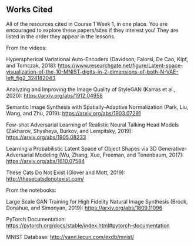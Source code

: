## Works Cited
All of the resources cited in Course 1 Week 1, in one place. You are encouraged to explore these papers/sites if they interest you! They are listed in the order they appear in the lessons.

From the videos:

Hyperspherical Variational Auto-Encoders (Davidson, Falorsi, De Cao, Kipf, and Tomczak, 2018): https://www.researchgate.net/figure/Latent-space-visualization-of-the-10-MNIST-digits-in-2-dimensions-of-both-N-VAE-left_fig2_324182043

Analyzing and Improving the Image Quality of StyleGAN (Karras et al., 2020): https://arxiv.org/abs/1912.04958

Semantic Image Synthesis with Spatially-Adaptive Normalization (Park, Liu, Wang, and Zhu, 2019): https://arxiv.org/abs/1903.07291

Few-shot Adversarial Learning of Realistic Neural Talking Head Models (Zakharov, Shysheya, Burkov, and Lempitsky, 2019): https://arxiv.org/abs/1905.08233

Learning a Probabilistic Latent Space of Object Shapes via 3D Generative-Adversarial Modeling (Wu, Zhang, Xue, Freeman, and Tenenbaum, 2017): https://arxiv.org/abs/1610.07584

These Cats Do Not Exist (Glover and Mott, 2019): http://thesecatsdonotexist.com/

From the notebooks:

Large Scale GAN Training for High Fidelity Natural Image Synthesis (Brock, Donahue, and Simonyan, 2019): https://arxiv.org/abs/1809.11096

PyTorch Documentation: https://pytorch.org/docs/stable/index.html#pytorch-documentation

MNIST Database: http://yann.lecun.com/exdb/mnist/

